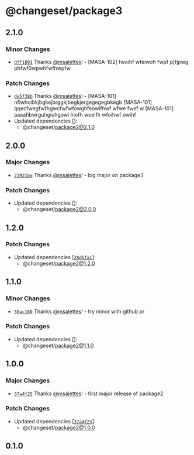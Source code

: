 # @changeset/package3

## 2.1.0

### Minor Changes

- [`dff1891`](https://github.com/msalettes/nx-changeset/commit/dff18916223aa0c5a831bcf6ba0c214473aefd55) Thanks [@msalettes](https://github.com/msalettes)! - [MASA-102] fwoihf wfeiwoh fwpf p[fjpwg phfwf0wpwhfwfhwpfw

### Patch Changes

- [`de5f38b`](https://github.com/msalettes/nx-changeset/commit/de5f38b481e6cd3d9e5fa5b10d35ad8094cec75c) Thanks [@msalettes](https://github.com/msalettes)! - [MASA-101] nfiwhoibkjbgkejbrggkjbegkjergegegegbkegb
  [MASA-101] qqecfwegfwfhgwcfwfwfowghfeowifhwf wfwe fwef w
  [MASA-101] aaaafibwrguhgiuhgowi hiofh woeifh wfoihwf owihf
- Updated dependencies []:
  - @changeset/package2@2.1.0

## 2.0.0

### Major Changes

- [`71921ba`](https://github.com/msalettes/nx-changeset/commit/71921ba1588743c38c4910f6f02518135cbae934) Thanks [@msalettes](https://github.com/msalettes)! - big major on package3

### Patch Changes

- Updated dependencies []:
  - @changeset/package2@2.0.0

## 1.2.0

### Patch Changes

- Updated dependencies [[`28d6fac`](https://github.com/msalettes/nx-changeset/commit/28d6face8f0f8d41dfb6b8cf977f767f81df823f)]:
  - @changeset/package2@1.2.0

## 1.1.0

### Minor Changes

- [`50ac169`](https://github.com/msalettes/nx-changeset/commit/50ac169a48c371f12d7744a069be0b836180c5d8) Thanks [@msalettes](https://github.com/msalettes)! - try minor with github pr

### Patch Changes

- Updated dependencies []:
  - @changeset/package2@1.1.0

## 1.0.0

### Major Changes

- [`37a4f25`](https://github.com/msalettes/nx-changeset/commit/37a4f258b5a57988b7c0b12e598f25912622deb3) Thanks [@msalettes](https://github.com/msalettes)! - first major release of package2

### Patch Changes

- Updated dependencies [[`37a4f25`](https://github.com/msalettes/nx-changeset/commit/37a4f258b5a57988b7c0b12e598f25912622deb3)]:
  - @changeset/package2@1.0.0

## 0.1.0
